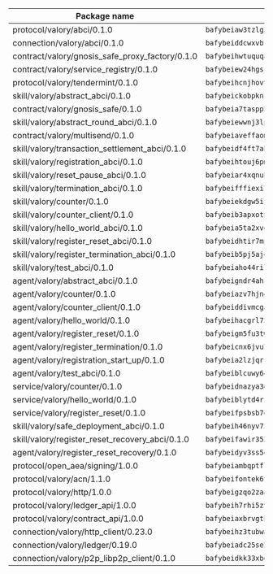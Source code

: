 | Package name                                                  | Package hash                                                  |
| ------------------------------------------------------------- | ------------------------------------------------------------- |
| protocol/valory/abci/0.1.0                                    | `bafybeiaw3tzlg3rkvnn5fcufblktmfwngmxugn4yo7pyjp76zz6aqtqcay` |
| connection/valory/abci/0.1.0                                  | `bafybeiddcwxvbsule5ore6odypykvi6m62uj4ikfplkgdokf7qnxb7ygcq` |
| contract/valory/gnosis_safe_proxy_factory/0.1.0               | `bafybeihwtuquqaimamkv26ucnyis4hc6lya34xwsx5n7hiksssnwfkekie` |
| contract/valory/service_registry/0.1.0                        | `bafybeiew24hgsjdasaqiikhulfa2rxgnh7pzpv2zzfwnsyfzbnrcj6dvjm` |
| protocol/valory/tendermint/0.1.0                              | `bafybeihcnjhovvyyfbkuw5sjyfx2lfd4soeocfqzxz54g67333m6nk5gxq` |
| skill/valory/abstract_abci/0.1.0                              | `bafybeickobpknzpdtlezxdvuuasudjvrauv6wlyiw2cwooatwntl56ibvy` |
| contract/valory/gnosis_safe/0.1.0                             | `bafybeia7taspp5boe5235fdv5ejdix7fdhyy4kwp26qx2ng2oo3k7kk7iy` |
| skill/valory/abstract_round_abci/0.1.0                        | `bafybeiewwnj3lpmkoz2wmw5wlvbfedpwbc6tbvqimpgoidayha6fqdrosa` |
| contract/valory/multisend/0.1.0                               | `bafybeiaveffaomsnmsc5hx62o77u7ilma6eipox7m5lrwa56737ektva3i` |
| skill/valory/transaction_settlement_abci/0.1.0                | `bafybeidf4ft7ab6qgfu3az6zozfklhhejqdlpjiqaaoipnbjuawxomjoj4` |
| skill/valory/registration_abci/0.1.0                          | `bafybeihtouj6pmgcy25lrzwdl6j6ji4tgjttuw5dsstcnatcxucpvhkvd4` |
| skill/valory/reset_pause_abci/0.1.0                           | `bafybeiar4xqnuhv2qm6opw6frt5xacedduamucbgu4ibwped7xoypoubtm` |
| skill/valory/termination_abci/0.1.0                           | `bafybeifffiexi7tylthc5v2ky5ji2k34dsy66o3kmh33slfufmkdiokaoq` |
| skill/valory/counter/0.1.0                                    | `bafybeiekdgw5ifhhrk5qogdu7vrddak2qxqljtvyhevkks5jlsqoac6o3m` |
| skill/valory/counter_client/0.1.0                             | `bafybeib3apxotnry7gt6a5q2cesdobjlcb5bjqjuzwnp4f5naozbiyxvja` |
| skill/valory/hello_world_abci/0.1.0                           | `bafybeia5ta2xvejyokyoomst74snvn6bjaqkpyz2rsftsfqg75jvp75x6q` |
| skill/valory/register_reset_abci/0.1.0                        | `bafybeidhtir7mp47z6riwiptydauydpicbwxaygkpb4smfozyujwqmaev4` |
| skill/valory/register_termination_abci/0.1.0                  | `bafybeib5pj5ajesx7j7z3mbpzbz2d4agdvoy3ukhkxrv7slw44kmz7uiby` |
| skill/valory/test_abci/0.1.0                                  | `bafybeiaho44rileb4ppktup6xb5cw4i42hk4ukoiewuwb2mmeopr7u5uw4` |
| agent/valory/abstract_abci/0.1.0                              | `bafybeigndr4ahzea5z37zy4raho5trdpqb3dy2uljsijp7mxrkpeqjhm4u` |
| agent/valory/counter/0.1.0                                    | `bafybeiazv7hjn4bw7bl6raopogkb5plmxrso6f5j4ry3xvyzveay367diu` |
| agent/valory/counter_client/0.1.0                             | `bafybeiddivmcgauqdsbiedeenckltzyaukmyi3e4ccxp4cssqlqyadffwe` |
| agent/valory/hello_world/0.1.0                                | `bafybeihacgrl72xi2y5zuvnvp75a7gmzqfiz6tuk5cz7veagbqpfx6tmdi` |
| agent/valory/register_reset/0.1.0                             | `bafybeigm5fu3twlydvsafjgwukybiqdihoyfqnk7vaytafmisixco5vvsq` |
| agent/valory/register_termination/0.1.0                       | `bafybeicnx6jvu7r5fqnk2q3m7ga3cbo6en6prsxzco4uk6wzsrbtw5kusy` |
| agent/valory/registration_start_up/0.1.0                      | `bafybeia2lzjqrkcheusjmuxofgzob3naniogv2tio5jfmipja6rpvp3a6a` |
| agent/valory/test_abci/0.1.0                                  | `bafybeiblcuwy645fepuqj2lspu6yeagpnyvvgolhuyezjxwa4nddam5z6y` |
| service/valory/counter/0.1.0                                  | `bafybeidnazya3g5fv5qe5ntj2rcbumx56pee2w6hsazywlqm576gavsjl4` |
| service/valory/hello_world/0.1.0                              | `bafybeiblytd4rsokrai4xearmd2v4zuc7sthojexum5nr4jrxdxpxnuefi` |
| service/valory/register_reset/0.1.0                           | `bafybeifpsbsb7d4mnhr2zvlpbdvbr2vbyhaiskwkkj2zhg3hvvkgjc5mga` |
| skill/valory/safe_deployment_abci/0.1.0                       | `bafybeih46nyv73jjrg6d7ngw63ahkydx25hcwyormlp6v5duxvyojdhsum` |
| skill/valory/register_reset_recovery_abci/0.1.0               | `bafybeifawir352ud6qmcdufhx7qo65x3ljcgrqunrsbddmx6tcj7xjitfm` |
| agent/valory/register_reset_recovery/0.1.0                    | `bafybeidyv3ss5ovqbpoaz5lsqxbik7i6fkgi2i7bw5g7e4c3khhx25dgbm` |
| protocol/open_aea/signing/1.0.0                               | `bafybeiambqptflge33eemdhis2whik67hjplfnqwieoa6wblzlaf7vuo44` |
| protocol/valory/acn/1.1.0                                     | `bafybeifontek6tvaecatoauiule3j3id6xoktpjubvuqi3h2jkzqg7zh7a` |
| protocol/valory/http/1.0.0                                    | `bafybeigzqo2zaakcjtzzsm6dh4x73v72xg6ctk6muyp5uq5ueb7y34fbxy` |
| protocol/valory/ledger_api/1.0.0                              | `bafybeih7rhi5zvfvwakx5ifgxsz2cfipeecsh7bm3gnudjxtvhrygpcftq` |
| protocol/valory/contract_api/1.0.0                            | `bafybeiaxbrvgtbdrh4lslskuxyp4awyr4whcx3nqq5yrr6vimzsxg5dy64` |
| connection/valory/http_client/0.23.0                          | `bafybeihz3tubwado7j3wlivndzzuj3c6fdsp4ra5r3nqixn3ufawzo3wii` |
| connection/valory/ledger/0.19.0                               | `bafybeiadc25se7dgnn4mufztwpzdono4xsfs45qknzdqyi3gckn6ccuv44` |
| connection/valory/p2p_libp2p_client/0.1.0                     | `bafybeidkk33xbga54szmitk6uwsi3ef56hbbdbuasltqtiyki34hgfpnxa` |
